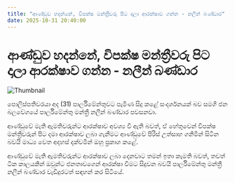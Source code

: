 ```yaml
---
title: "ආණ්ඩුව හදන්නේ, විපක්ෂ මන්ත්‍රීවරු පිට දාලා ආරක්ෂාව ගන්න - නලීන් බණ්ඩාර"
date: 2025-10-31 20:40:00
---
```


# ආණ්ඩුව හදන්නේ, විපක්ෂ මන්ත්‍රීවරු පිට දාලා ආරක්ෂාව ගන්න - නලීන් බණ්ඩාර

![Thumbnail](https://helakuru.sgp1.cdn.digitaloceanspaces.com/esana/images/lib/nalin-bandara-sjb-new.jpg)

පොලිස්පතිවරයා අද (31) පාර්ලිමේන්තුවට පැමිණ සිදු කළේ සංදර්ශනයක් බව සමගි ජන බලවේගයේ පාර්ලිමේන්තු මන්ත්‍රී නලීන් බණ්ඩාර පවසනවා.

ආණ්ඩුවේ මැති ඇමතිවරුන්ට ආරක්ෂාව අවශ්‍ය වී ඇති බවත්, ඒ හේතුවෙන් විපක්ෂ මන්ත්‍රීවරුන් පිට දමා ආරක්ෂාව ලබා ගැනීමට ආණ්ඩුවේ පිරිස් උත්සාහ ගනිමින් සිටින බවයි මාධ්‍ය වෙත අදහස් දක්වමින් ඔහු ප්‍රකාශ කළේ.

ආණ්ඩුවේ මැති ඇමතිවරුන්ට ආරක්ෂාව ලබා දෙනවාට තමන් ඉතා කැමති බවත්, තවත් ටික කාලයකින් ඔවුන්ට ජනතාවගෙන් ආරක්ෂා වීමට සිදුවන බවයි පාර්ලිමේන්තු මන්ත්‍රී නලීන් බණ්ඩාර වැඩිදුරටත් සඳහන් කර සිටියේ‍.

